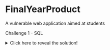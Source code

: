 # FinalYearProduct
A vulnerable web application aimed at students 

Challenge 1 - SQL

<details>
<summary>Click here to reveal the solution!</summary>

username, email and pass as ' OR '1'='1
provides unathourised admin access.
<details>

Challenge 2 - Insecure Direct Object Reference

<details>
<summary>Click here to reveal the solution!</summary>

The edit page for products is not admin protected! If the user manually enters the url products/edit/ID, it will bring them directly to the hidden edit page, allowing them to make unathourised changes!
<details>
